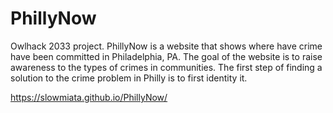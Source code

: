# PhillyNow
Owlhack 2033 project. PhillyNow is a website that shows where have crime have been committed in Philadelphia, PA. The goal of the website is to raise awareness to the types of crimes in communities.
The first step of finding a solution to the crime problem in Philly is to first identity it.

https://slowmiata.github.io/PhillyNow/
